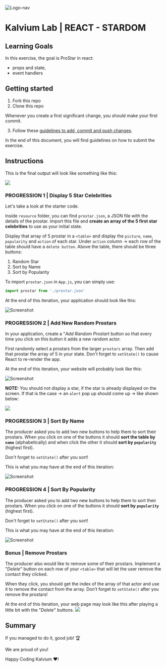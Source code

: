 ![Logo-nav](https://s3.ap-south-1.amazonaws.com/kalvi-education.github.io/front-end-web-development/Kalvium-Logo.png)

# Kalvium Lab | REACT - STARDOM

## Learning Goals

In this exercise, the goal is ProStar in react:

- props and state,
- event handlers

## Getting started

1. Fork this repo
2. Clone this repo

Whenever you create a first significant change, you should make your first commit.

3. Follow these [guidelines to add, commit and push changes](https://github.com/FACEPrep-ProGrad/general-guidelines-labs-project-builders.git).

In the end of this document, you will find guidelines on how to submit the exercise.

## Instructions
This is the final output will look like something like this:

![](https://s3.ap-south-1.amazonaws.com/kalvi-education.github.io/front-end-web-development/final-prostar.gif)

### PROGRESSION 1 | Display 5 Star Celebrities

Let's take a look at the starter code.

Inside `resource` folder, you can find `prostar.json`, a JSON file with the details of the prostar. Import this file and **create an array of the 5 first star celebrities** to use as your initial state.

Display that array of 5 prostar in a `<table>` and display the `picture`, `name`, `popularity` and `action` of each star.
Under `action` column -> each row of the table should have a `delete button`.
Above the table, there should be three buttons: 
1. Random Star
2. Sort by Name
3. Sort by Popularity

To import `prostar.json` in `App.js`, you can simply use:

```js
import prostar from './prostar.json'
```

At the end of this iteration, your application should look like this:

![Screenshot](https://s3.ap-south-1.amazonaws.com/kalvi-education.github.io/front-end-web-development/finaloutput-stardom.png)


### PROGRESSION 2 | Add New Random Prostars

In your application, create a "*Add Random Prostart* button so that every time you click on this button it adds a new random actor.

First randomly select a prostars from the larger `prostars` array. Then add that prostar the array of 5 in your state. Don't forget to `setState()` to cause React to re-render the app.

At the end of this iteration, your website will probably look like this:

![Screenshot](https://s3.ap-south-1.amazonaws.com/kalvi-education.github.io/front-end-web-development/randomstar-stardom.png)

**NOTE:** You should not display a star, if the star is already displayed on the screen. If that is the case -> an `alert` pop up should come up -> like shown below:

![](https://s3.ap-south-1.amazonaws.com/kalvi-education.github.io/front-end-web-development/alert-stardom.png)


### PROGRESSION 3 | Sort By Name

The producer asked you to add two new buttons to help them to sort their prostars. When you click on one of the buttons it should **sort the table by `name`** (alphabetically) and when click the other it should **sort by `popularity`** (highest first).

Don't forget to `setState()` after you sort!

This is what you may have at the end of this iteration:

![Screenshot](https://s3.ap-south-1.amazonaws.com/kalvi-education.github.io/front-end-web-development/sorting-name-stardom.png)

### PROGRESSION 4 | Sort By Popularity

The producer asked you to add two new buttons to help them to sort their prostars. When you click on one of the buttons it should **sort by `popularity`** (highest first).

Don't forget to `setState()` after you sort!

This is what you may have at the end of this iteration:

![Screenshot](https://s3.ap-south-1.amazonaws.com/kalvi-education.github.io/front-end-web-development/sorting-pop-stardom.png)

### Bonus | Remove Prostars

The producer also would like to remove some of their prostars. Implement a "*Delete*" button on each row of your `<table>` that will let the user remove the contact they clicked.

When they click, you should get the index of the array of that actor and use it to remove the contact from the array. Don't forget to `setState()` after you remove the prostars!

At the end of this iteration, your web page may look like this after playing a little bit with the "*Delete*" buttons.
![](https://s3.ap-south-1.amazonaws.com/kalvi-education.github.io/front-end-web-development/delete-stardom.png)

## Summary

If you managed to do it, good job! :trophy:

We are proud of you!

Happy Coding Kalvium ❤️!

